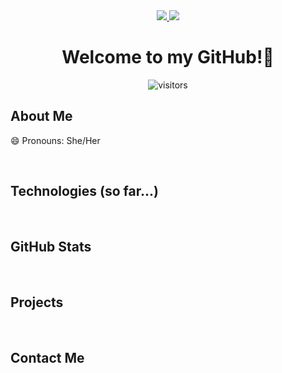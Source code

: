 <!-- Add image here? -->

<div align='center'>
   <a href="https://www.linkedin.com/in/laura-maser-225196b2/">
     <img src="https://img.shields.io/badge/LinkedIn-blue?style=for-the-badge&logo=linkedin&logoColor=white"></img>
   </a>
   <a href="https://angel.co/u/laura-maser">
     <img src="https://img.shields.io/badge/AngelList-%23D4D4D4.svg?style=for-the-badge&logo=AngelList&logoColor=black"></img>
   </a>
   
   <h1>Welcome to my GitHub!👋</h1>
   
   ![visitors](https://visitor-badge.glitch.me/badge?page_id=lrmaser.visitor-badge&right_color=red) 
</div>

## About Me

😄 Pronouns: She/Her

</br>

## Technologies (so far...)

</br>

## GitHub Stats

</br>

## Projects

</br>

## Contact Me

</br>

<!--
**lrmaser/lrmaser** is a ✨ _special_ ✨ repository because its `README.md` (this file) appears on your GitHub profile.

Here are some ideas to get you started:

- 🔭 I’m currently working on ...
- 🌱 I’m currently learning ...
- 👯 I’m looking to collaborate on ...
- 🤔 I’m looking for help with ...
- 💬 Ask me about ...
- 📫 How to reach me: ...
- ⚡ Fun fact: ...
-->
